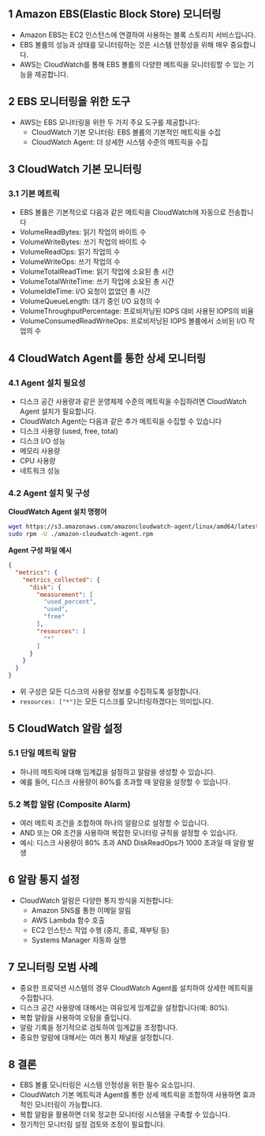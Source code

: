 ## 1 Amazon EBS(Elastic Block Store) 모니터링

- Amazon EBS는 EC2 인스턴스에 연결하여 사용하는 블록 스토리지 서비스입니다.
- EBS 볼륨의 성능과 상태를 모니터링하는 것은 시스템 안정성을 위해 매우 중요합니다.
- AWS는 CloudWatch를 통해 EBS 볼륨의 다양한 메트릭을 모니터링할 수 있는 기능을 제공합니다.



## 2 EBS 모니터링을 위한 도구

- AWS는 EBS 모니터링을 위한 두 가지 주요 도구를 제공합니다:
	- CloudWatch 기본 모니터링: EBS 볼륨의 기본적인 메트릭을 수집
	- CloudWatch Agent: 더 상세한 시스템 수준의 메트릭을 수집



## 3 CloudWatch 기본 모니터링

### 3.1 기본 메트릭

- EBS 볼륨은 기본적으로 다음과 같은 메트릭을 CloudWatch에 자동으로 전송합니다
- VolumeReadBytes: 읽기 작업의 바이트 수
- VolumeWriteBytes: 쓰기 작업의 바이트 수
- VolumeReadOps: 읽기 작업의 수
- VolumeWriteOps: 쓰기 작업의 수
- VolumeTotalReadTime: 읽기 작업에 소요된 총 시간
- VolumeTotalWriteTime: 쓰기 작업에 소요된 총 시간
- VolumeIdleTime: I/O 요청이 없었던 총 시간
- VolumeQueueLength: 대기 중인 I/O 요청의 수
- VolumeThroughputPercentage: 프로비저닝된 IOPS 대비 사용된 IOPS의 비율
- VolumeConsumedReadWriteOps: 프로비저닝된 IOPS 볼륨에서 소비된 I/O 작업의 수



## 4 CloudWatch Agent를 통한 상세 모니터링

### 4.1 Agent 설치 필요성

- 디스크 공간 사용량과 같은 운영체제 수준의 메트릭을 수집하려면 CloudWatch Agent 설치가 필요합니다.
- CloudWatch Agent는 다음과 같은 추가 메트릭을 수집할 수 있습니다
- 디스크 사용량 (used, free, total)
- 디스크 I/O 성능
- 메모리 사용량
- CPU 사용량
- 네트워크 성능



### 4.2 Agent 설치 및 구성

**CloudWatch Agent 설치 명령어**

```bash
wget https://s3.amazonaws.com/amazoncloudwatch-agent/linux/amd64/latest/amazon-cloudwatch-agent.rpm
sudo rpm -U ./amazon-cloudwatch-agent.rpm
```



**Agent 구성 파일 예시**

```json
{
  "metrics": {
    "metrics_collected": {
      "disk": {
        "measurement": [
          "used_percent",
          "used",
          "free"
        ],
        "resources": [
          "*"
        ]
      }
    }
  }
}
```

- 위 구성은 모든 디스크의 사용량 정보를 수집하도록 설정합니다.
- `resources: ["*"]`는 모든 디스크를 모니터링하겠다는 의미입니다.



## 5 CloudWatch 알람 설정

### 5.1 단일 메트릭 알람

- 하나의 메트릭에 대해 임계값을 설정하고 알람을 생성할 수 있습니다.
- 예를 들어, 디스크 사용량이 80%를 초과할 때 알람을 설정할 수 있습니다.



### 5.2 복합 알람 (Composite Alarm)

- 여러 메트릭 조건을 조합하여 하나의 알람으로 설정할 수 있습니다.
- AND 또는 OR 조건을 사용하여 복잡한 모니터링 규칙을 설정할 수 있습니다.
- 예시: 디스크 사용량이 80% 초과 AND DiskReadOps가 1000 초과일 때 알람 발생



## 6 알람 통지 설정

- CloudWatch 알람은 다양한 통지 방식을 지원합니다:
	- Amazon SNS를 통한 이메일 알림
	- AWS Lambda 함수 호출
	- EC2 인스턴스 작업 수행 (중지, 종료, 재부팅 등)
	- Systems Manager 자동화 실행



## 7 모니터링 모범 사례

- 중요한 프로덕션 시스템의 경우 CloudWatch Agent를 설치하여 상세한 메트릭을 수집합니다.
- 디스크 공간 사용량에 대해서는 여유있게 임계값을 설정합니다(예: 80%).
- 복합 알람을 사용하여 오탐을 줄입니다.
- 알람 기록을 정기적으로 검토하여 임계값을 조정합니다.
- 중요한 알람에 대해서는 여러 통지 채널을 설정합니다.



## 8 결론

- EBS 볼륨 모니터링은 시스템 안정성을 위한 필수 요소입니다.
- CloudWatch 기본 메트릭과 Agent를 통한 상세 메트릭을 조합하여 사용하면 효과적인 모니터링이 가능합니다.
- 복합 알람을 활용하면 더욱 정교한 모니터링 시스템을 구축할 수 있습니다.
- 정기적인 모니터링 설정 검토와 조정이 필요합니다.